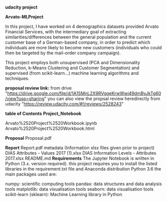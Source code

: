 **udacity project**

**Arvato-MLProject**

In this project, I have worked on 4 demographics datasets provided Arvato Financial Services, with the intermediary goal of extracting similarities/differences between the general population and the current customer base of a German-based company, in order to predict which individuals are more likely to become new customers (individuals who could then be targeted by the mail-order company campaign).

This project employs both unsupervised (PCA and Dimensionality Reduction, k-Means Clustering and Customer Segmentation) and supervised (from scikit-learn...) machine learning algorithms and techniques.

**proposal review link:**
from drive "https://drive.google.com/file/d/1A1SMnL2X9RVgqeKrwWwi49dmByJkTg60/view?usp=sharing"
you can also view the propsal review heredirectly from udacity
"https://review.udacity.com/#!/reviews/2528243"

**table of Contents**
**Project_Notebook**

Arvato%2520Project%2520Workbook.ipynb
Arvato%2520Project%2520Workbook.html

**Proposal**
Proposal.pdf

**Report**
Report.pdf
metadata (Information xlsx files given prior to project)
DIAS Attributes - Values 2017 (1).xlsx
DIAS Information Levels - Attributes 2017.xlsx
README.md
**Requirements**
The Jupyter Notebook is written in Python (3.x. version required).
this project requires you to install the listed libraries in the requirement.txt file and Anaconda distribution Python 3.6
the main packages used are:

numpy: scientific computing tools
pandas: data structures and data analysis tools
matplotlib: data visualisation tools
seaborn: data visualisation tools
scikit-learn (sklearn): Machine Learning library in Python

